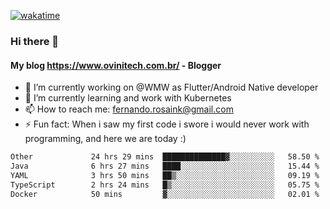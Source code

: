 [![wakatime](https://wakatime.com/badge/user/d5892087-17e6-46ab-8384-91a71a9b88d8.svg)](https://wakatime.com/@d5892087-17e6-46ab-8384-91a71a9b88d8)
### Hi there 👋

#### My blog https://www.ovinitech.com.br/ - Blogger

- 🔭 I’m currently working on @WMW as Flutter/Android Native developer
- 🌱 I’m currently learning and work with Kubernetes
- 📫 How to reach me: fernando.rosaink@gmail.com 
- ⚡ Fun fact: When i saw my first code i swore i would never work with programming, and here we are today :)

<!--START_SECTION:waka-->

```txt
Other             24 hrs 29 mins  ██████████████▓░░░░░░░░░░   58.50 %
Java              6 hrs 27 mins   ████░░░░░░░░░░░░░░░░░░░░░   15.44 %
YAML              3 hrs 50 mins   ██▒░░░░░░░░░░░░░░░░░░░░░░   09.19 %
TypeScript        2 hrs 24 mins   █▒░░░░░░░░░░░░░░░░░░░░░░░   05.75 %
Docker            50 mins         ▓░░░░░░░░░░░░░░░░░░░░░░░░   02.01 %
```

<!--END_SECTION:waka-->
